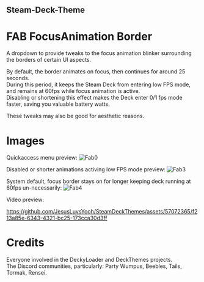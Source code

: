## Steam-Deck-Theme  
# FAB  FocusAnimation Border  
A dropdown to provide tweaks to the focus animation blinker surrounding the borders of certain UI aspects.  

By default, the border animates on focus, then continues for around 25 seconds.  
During this period, it keeps the Steam Deck from entering low FPS mode, and remains at 60fps while focus animation is active.  
Disabling or shortening this effect makes the Deck enter 0/1 fps mode faster, saving you valuable battery watts.  

These tweaks may also be good for aesthetic reasons.  

# Images  
Quickaccess menu preview:
![Fab0](https://github.com/JesusLuvsYooh/SteamDeckThemes/assets/57072365/9ed88221-9fab-4823-8388-64f34590333a)  

Disabled or shorter animations activing low FPS mode preview:
![Fab3](https://github.com/JesusLuvsYooh/SteamDeckThemes/assets/57072365/e0d10846-1acf-4219-9ff0-76ea4b84c64c)  

System default, focus border stays on for longer keeping deck running at 60fps un-necessarily:
![Fab4](https://github.com/JesusLuvsYooh/SteamDeckThemes/assets/57072365/50fa1b91-3f53-4463-9f9d-7ab926e38c7b)  

Video preview:  

https://github.com/JesusLuvsYooh/SteamDeckThemes/assets/57072365/f213a85e-6343-4321-bc25-173cca30d3ff


# Credits
Everyone involved in the DeckyLoader and DeckThemes projects.  
The Discord communities, particularly: Party Wumpus, Beebles, Tails, Tormak, Rensei.  
